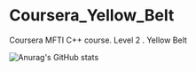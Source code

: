 # Coursera_Yellow_Belt
Coursera MFTI C++ course. Level 2 . Yellow Belt

![Anurag's GitHub stats](https://github-readme-stats.vercel.app/api?username=dmitrtrc&show_icons=true&theme=city_lights)


